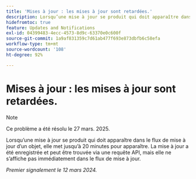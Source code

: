 ```yaml
---
title: 'Mises à jour : les mises à jour sont retardées.'
description: Lorsqu’une mise à jour se produit qui doit apparaître dans le flux de mise à jour d’un objet, elle met jusqu’à 20 minutes pour apparaître. La mise à jour a été enregistrée et peut être trouvée via une requête API, mais elle ne s’affiche pas immédiatement dans le flux de mise à jour.
hidefromtoc: true
feature: Updates and Notifications
exl-id: 04399483-4ecc-4573-8d9c-63370e0c600f
source-git-commit: 1a9af831359c7d61ab477f693e873dbfb6c58efa
workflow-type: tm+mt
source-wordcount: '108'
ht-degree: 92%

---
```


# Mises à jour : les mises à jour sont retardées.

>[!NOTE]
>
>Ce problème a été résolu le 27 mars. 2025.

Lorsqu’une mise à jour se produit qui doit apparaître dans le flux de mise à jour d’un objet, elle met jusqu’à 20 minutes pour apparaître. La mise à jour a été enregistrée et peut être trouvée via une requête API, mais elle ne s’affiche pas immédiatement dans le flux de mise à jour.

_Premier signalement le 12 mars 2024._
